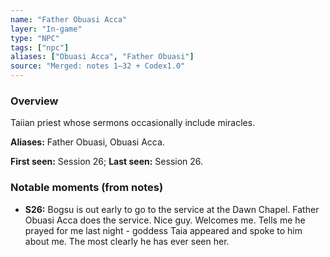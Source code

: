 ```yaml
---
name: "Father Obuasi Acca"
layer: "In-game"
type: "NPC"
tags: ["npc"]
aliases: ["Obuasi Acca", "Father Obuasi"]
source: "Merged: notes 1–32 + Codex1.0"
---
```

### Overview
Taiian priest whose sermons occasionally include miracles.

**Aliases:** Father Obuasi, Obuasi Acca.

**First seen:** Session 26; **Last seen:** Session 26.

### Notable moments (from notes)
- **S26:** Bogsu is out early to go to the service at the Dawn Chapel. Father Obuasi Acca does the service. Nice guy. Welcomes me. Tells me he prayed for me last night - goddess Taia appeared and spoke to him about me. The most clearly he has ever seen her.
